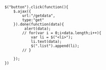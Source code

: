         
        $("button").click(function(){
            $.ajax({
                url:"/getdata",
                type:"get"
            }).done(function(data){
                 alert(data);
                // for(var i = 0;i<data.length;i++){
                    var li = $("<li>");
                    li.text(data);
                    $(".list").append(li);
                // }

            });
        })
